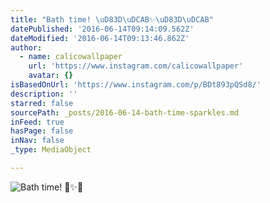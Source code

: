 ```yaml
---
title: "Bath time! \uD83D\uDCAB✨\uD83D\uDCAB"
datePublished: '2016-06-14T09:14:09.562Z'
dateModified: '2016-06-14T09:13:46.862Z'
author:
  - name: calicowallpaper
    url: 'https://www.instagram.com/calicowallpaper'
    avatar: {}
isBasedOnUrl: 'https://www.instagram.com/p/BDt893pQSd8/'
description: ''
starred: false
sourcePath: _posts/2016-06-14-bath-time-sparkles.md
inFeed: true
hasPage: false
inNav: false
_type: MediaObject

---
```

![Bath time! ✨](https://scontent.cdninstagram.com/t51.2885-15/s640x640/sh0.08/e35/12797583_1573158776330442_1196091031_n.jpg?ig_cache_key=MTIxOTg5OTIwODUxMzk1NTcwOA%3D%3D.2)